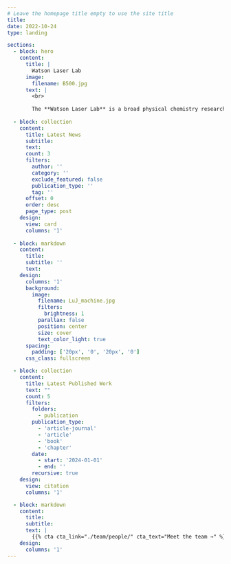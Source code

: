 ```yaml
---
# Leave the homepage title empty to use the site title
title:
date: 2022-10-24
type: landing

sections:
  - block: hero
    content:
      title: |
        Watson Laser Lab
      image:
        filename: B500.jpg
      text: |
        <br>
        
        The **Watson Laser Lab** is a broad physical chemistry research group at Curtin University with specialisations in gas-phase spectroscopy.
  
  - block: collection
    content:
      title: Latest News
      subtitle:
      text:
      count: 3
      filters:
        author: ''
        category: ''
        exclude_featured: false
        publication_type: ''
        tag: ''
      offset: 0
      order: desc
      page_type: post
    design:
      view: card
      columns: '1'
  
  - block: markdown
    content:
      title:
      subtitle: ''
      text:
    design:
      columns: '1'
      background:
        image: 
          filename: LuJ_machine.jpg
          filters:
            brightness: 1
          parallax: false
          position: center
          size: cover
          text_color_light: true
      spacing:
        padding: ['20px', '0', '20px', '0']
      css_class: fullscreen

  - block: collection
    content:
      title: Latest Published Work
      text: ""
      count: 5
      filters:
        folders:
          - publication
        publication_type:
          - 'article-journal'
          - 'article'
          - 'book'
          - 'chapter'
        date:
          - start: '2024-01-01'
          - end: ''
        recursive: true
    design:
      view: citation
      columns: '1'

  - block: markdown
    content:
      title:
      subtitle:
      text: |
        {{% cta cta_link="./team/people/" cta_text="Meet the team →" %}}
    design:
      columns: '1'
---
```

